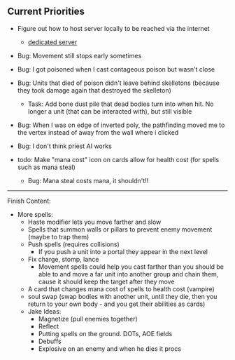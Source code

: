 ## Current Priorities
- Figure out how to host server locally to be reached via the internet
    - [dedicated server](https://help.steampowered.com/en/faqs/view/6F46-9698-9682-8DB8)

- Bug: Movement still stops early sometimes
- Bug: I got poisoned when I cast contageous poison but wasn't close
- Bug: Units that died of poison didn't leave behind skelletons (because they took damage again that destroyed the skelleton)
    - Task: Add bone dust pile that dead bodies turn into when hit.  No longer a unit (that can be interacted with), but still visible
- Bug: When I was on edge of inverted poly, the pathfinding moved me to the vertex instead of away from the wall where i clicked
- Bug: I don't think priest AI works
- todo: Make "mana cost" icon on cards allow for health cost (for spells such as mana steal)
    - Bug: Mana steal costs mana, it shouldn't!!
---
Finish Content:
- More spells:
    - Haste modifier lets you move farther and slow
    - Spells that summon walls or pillars to prevent enemy movement (maybe to trap them)
    - Push spells (requires collisions)
        - If you push a unit into a portal they appear in the next level
    - Fix charge, stomp, lance
        - Movement spells could help you cast farther than you should be able to and move a far unit into another group and chain them, cause it should keep the target after they move
    - A card that changes mana cost of spells to health cost (vampire)
    - soul swap (swap bodies with another unit, until they die, then you return to your own body - and you get their abilities as cards)
    - Jake Ideas:
        - Magnetize (pull enemies together)
        - Reflect
        - Putting spells on the ground. DOTs, AOE fields
        - Debuffs
        - Explosive on an enemy and when he dies it procs